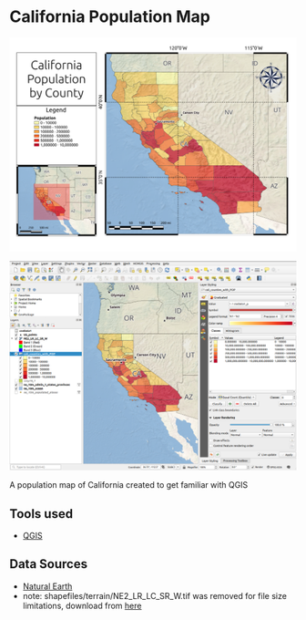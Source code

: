 # California Population Map
![california population map](assets/map_export.png)

![screenshot of QGIS application](assets/screenshot.png)

A population map of California created to get familiar with QGIS

## Tools used
- [QGIS](https://www.qgis.org/en/site/)

## Data Sources
 - [Natural Earth](https://www.naturalearthdata.com)
 - note: shapefiles/terrain/NE2_LR_LC_SR_W.tif was removed for file size limitations, download from [here](https://github.com/nvkelso/natural-earth-raster/tree/master/10m_rasters/NE2_LR_LC_SR_W)

